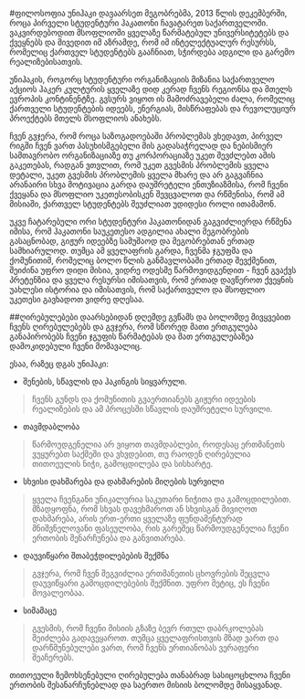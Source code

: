 #ფილოსოფია
უნიჰაკი დავაარსეთ მეგობრებმა, 2013 წლის დეკემბერში, როცა პირველი სტუდენტური ჰაკათონი ჩავატარეთ საქართველოში. ვაკვირდებოდით მსოფლიოში ყველაზე წარმატებულ უნივერსიტეტებს და ქვეყნებს და მივედით იმ აზრამდე, რომ იმ ინტელექტუალურ რესურსს, რომელიც ქართველ სტუდენტებს გააჩნიათ, სჭირდება ადგილი და გარემო რეალიზებისათვის. 

უნიჰაკის, როგორც სტუდენტური  ორგანიზაციის მიზანია საქართველო აქციოს ჰაკერ კულტურის  ყველაზე დიდ კერად ჩვენს რეგიონსა და მთელს ევროპის კონტინენტზე. გვსურს ვიყოთ ის მამოძრავებელი ძალა, რომელიც ქართველი სტუდენტების იდეებს, ენერგიას,  მისწრაფებას და რევოლუციურ პროექტებს მთელს მსოფლიოს ანახებს. 

ჩვენ გვჯერა, რომ როცა საზოგადოებაში პრობლემას ვხედავთ, პირველ რიგში ჩვენ ვართ პასუხისმგებელი მის გადასაჭრელად და ნებისმიერ სამთავრობო ორგანიზაციაზე თუ კორპორაციაზე უკეთ შევძლებთ ამის გაკეთებას, რადგან ვთვლით, რომ უკეთ გვესმის პრობლემის ყველა დეტალი, უკეთ გვესმის პრობლემის ყველა მხარე და არ გაგვაჩნია არანაირი სხვა მოტივაცია გარდა დაუშრეტელი ენთუზიაზმისა, რომ ჩვენი ქვეყანა და მსოფლიო უკეთესობისკენ შევცვალოთ და რწმენისა, რომ ამ მისიაში, ქართველ სტუდენტებს შეუძლიათ უდიდესი როლი ითამაშონ. 

უკვე ჩატარებული ორი სტუდენტური ჰაკათონიდან გაგვიძლიერდა რწმენა იმისა, რომ ჰაკათონი საუკეთესო ადგილია ახალი მეგობრების გასაცნობად, გიჟურ იდეებზე სამუშაოდ და მეგობრებთან ერთად სამხიარულოდ. თუმცა ამ ყველაფრის გარდა, ჩვენმა ჯგუფმა და ქომუნითიმ, რომელიც ბოლო წლის განმავლობაში ერთად შევქმენით, შეიძინა უფრო დიდი მისია, ვიდრე ოდესმე წარმოვიდგენდით - ჩვენ გვაქვს პრეტენზია და ყველა რესურსი იმისათვის, რომ ერთად დავწეროთ ქვეყნის უახლესი ისტორია და იმისათვის, რომ საქართველო და მსოფლიო უკეთესი გავხადოთ ვიდრე დღესაა.

##ღირებულებები
დაარსებიდან დღემდე გვწამს და ბოლომდე მივყვებით ჩვენს ღირებულებებს და გვჯერა, რომ სწორედ მათი ერთგულება განაპირობებს ჩვენი ჯგუფის წარმატებას და მათ ერთგულებაზეა დამოკიდებული ჩვენი მომავალიც. 

ესაა, რაზეც დგას უნიჰაკი:

* შენების, სწავლის და ჰაკინგის სიყვარული.
>ჩვენს გუნდს და ქომუნითის გვაერთიანებს გიჟური იდეების რეალიზების და ამ პროცესში სწავლის დაუშრეტელი სურვილი.

* თავმდაბლობა
>წარმოუდგენელია არ ვიყოთ თავმდაბლები, როდესაც ერთმანეთს ვუყურებთ საქმეში და ვხვდებით, თუ რაოდენ ღირებულია თითოეულის ნიჭი, გამოცდილება და სისხარტე.

* სხვისი დახმარება და დახმარების მიღების სურვილი
>ყველა ჩვენგანი უნიკალურია საკუთარი ნიჭითა და გამოცდილებით. მზადყოფნა, რომ სხვას დავეხმაროთ ან სხვისგან მივიღოთ დახმარება, არის ერთ-ერთი ყველაზე ფუნდამენტურად მნიშვნელოვანი ფასეულობა, რის გარეშეც წარმოუდგენელია ჩვენი ერთობის შენარჩუნება და განვითარება.

* დაუვიწყარი შთაბეჭდილებების შექმნა
>გვჯერა, რომ ჩვენ შეგვიძლია ერთმანეთის ცხოვრების შეცვლა დაუვიწყარი გამოცდილებების შექმნით. უფრო მეტიც, ეს ჩვენი მოვალეობაა.

* სიმამაცე
>გვესმის, რომ ჩვენი მისიის გზაზე ბევრ რთულ დაბრკოლებას შეიძლება გადავეყაროთ. თუმცა ყველაფრისთვის მზად ვართ და დარწმუნებულები ვართ, რომ ჩვენს ერთიანობას ვერაფერი შეაჩერებს.

თითოეული ზემოხსენებული ღირებულება თანაბრად სასიცოცხლოა ჩვენი ერთობის შესანარჩუნებლად და საერთო მისიის ბოლომდე მისაყვანად.



